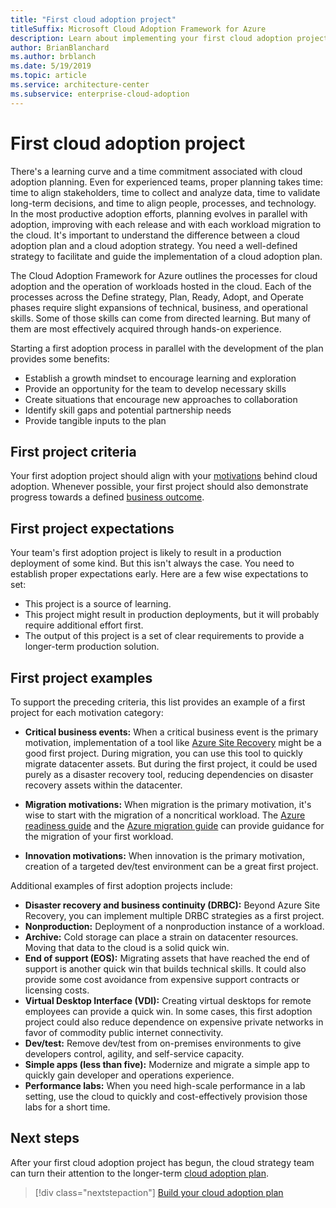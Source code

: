 ```yaml
---
title: "First cloud adoption project"
titleSuffix: Microsoft Cloud Adoption Framework for Azure
description: Learn about implementing your first cloud adoption project.
author: BrianBlanchard
ms.author: brblanch
ms.date: 5/19/2019
ms.topic: article
ms.service: architecture-center
ms.subservice: enterprise-cloud-adoption
---
```


<!-- markdownlint-disable MD026 -->

# First cloud adoption project

There's a learning curve and a time commitment associated with cloud adoption planning. Even for experienced teams, proper planning takes time: time to align stakeholders, time to collect and analyze data, time to validate long-term decisions, and time to align people, processes, and technology. In the most productive adoption efforts, planning evolves in parallel with adoption, improving with each release and with each workload migration to the cloud. It's important to understand the difference between a cloud adoption plan and a cloud adoption strategy. You need a well-defined strategy to facilitate and guide the implementation of a cloud adoption plan.

The Cloud Adoption Framework for Azure outlines the processes for cloud adoption and the operation of workloads hosted in the cloud. Each of the processes across the Define strategy, Plan, Ready, Adopt, and Operate phases require slight expansions of technical, business, and operational skills. Some of those skills can come from directed learning. But many of them are most effectively acquired through hands-on experience.

Starting a first adoption process in parallel with the development of the plan provides some benefits:

- Establish a growth mindset to encourage learning and exploration
- Provide an opportunity for the team to develop necessary skills
- Create situations that encourage new approaches to collaboration
- Identify skill gaps and potential partnership needs
- Provide tangible inputs to the plan

## First project criteria

Your first adoption project should align with your [motivations](./motivations-why-are-we-moving-to-the-cloud.md) behind cloud adoption. Whenever possible, your first project should also demonstrate progress towards a defined [business outcome](./business-outcomes/how-to-use-the-business-outcome-template.md).

## First project expectations

Your team's first adoption project is likely to result in a production deployment of some kind. But this isn't always the case. You need to establish proper expectations early. Here are a few wise expectations to set:

- This project is a source of learning.
- This project might result in production deployments, but it will probably require additional effort first.
- The output of this project is a set of clear requirements to provide a longer-term production solution.

## First project examples

To support the preceding criteria, this list provides an example of a first project for each motivation category:

- **Critical business events:** When a critical business event is the primary motivation, implementation of a tool like [Azure Site Recovery](../migrate/azure-migration-guide/migrate.md?tabs=Tools#azure-site-recovery) might be a good first project. During migration, you can use this tool to quickly migrate datacenter assets. But during the first project, it could be used purely as a disaster recovery tool, reducing dependencies on disaster recovery assets within the datacenter.

- **Migration motivations:** When migration is the primary motivation, it's wise to start with the migration of a noncritical workload. The [Azure readiness guide](../ready/azure-readiness-guide/index.md) and the [Azure migration guide](../migrate/azure-migration-guide/index.md) can provide guidance for the migration of your first workload.

- **Innovation motivations:** When innovation is the primary motivation, creation of a targeted dev/test environment can be a great first project.

Additional examples of first adoption projects include:

- **Disaster recovery and business continuity (DRBC):** Beyond Azure Site Recovery, you can implement multiple DRBC strategies as a first project.
- **Nonproduction:** Deployment of a nonproduction instance of a workload.
- **Archive:** Cold storage can place a strain on datacenter resources. Moving that data to the cloud is a solid quick win.
- **End of support (EOS):** Migrating assets that have reached the end of support is another quick win that builds technical skills. It could also provide some cost avoidance from expensive support contracts or licensing costs.
- **Virtual Desktop Interface (VDI):** Creating virtual desktops for remote employees can provide a quick win. In some cases, this first adoption project could also reduce dependence on expensive private networks in favor of commodity public internet connectivity.
- **Dev/test:** Remove dev/test from on-premises environments to give developers control, agility, and self-service capacity.
- **Simple apps (less than five):** Modernize and migrate a simple app to quickly gain developer and operations experience.
- **Performance labs:** When you need high-scale performance in a lab setting, use the cloud to quickly and cost-effectively provision those labs for a short time.

## Next steps

After your first cloud adoption project has begun, the cloud strategy team can turn their attention to the longer-term [cloud adoption plan](../plan/index.md).

> [!div class="nextstepaction"]
> [Build your cloud adoption plan](../plan/index.md)
